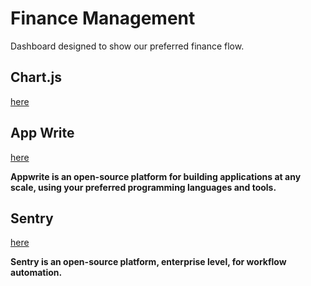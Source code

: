 # Finance Management

Dashboard designed to show our preferred finance flow.

## Chart.js

[here](https://www.chartjs.org/)

## App Write

[here](https://appwrite.io/)

**Appwrite is an open-source platform for building applications at any scale, using your preferred programming languages and tools.**

## Sentry

[here](https://sentry.io/welcome/?utm_source=google&utm_medium=cpc&utm_id={20403208976}&utm_campaign=Google_Search_Brand_SentryKW_ROW_Alpha&utm_content=g&utm_term=sentry)

**Sentry is an open-source platform, enterprise level, for workflow automation.**
